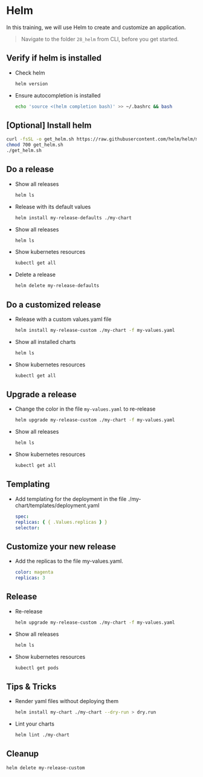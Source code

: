 # Helm

In this training, we will use Helm to create and customize an application.

> Navigate to the folder `28_helm` from CLI, before you get started.

## Verify if helm is installed

- Check helm

  ```bash
  helm version
  ```

- Ensure autocompletion is installed

  ```bash
  echo 'source <(helm completion bash)' >> ~/.bashrc && bash
  ```

## [Optional] Install helm

```bash
curl -fsSL -o get_helm.sh https://raw.githubusercontent.com/helm/helm/master/scripts/get-helm-3
chmod 700 get_helm.sh
./get_helm.sh
```

## Do a release

- Show all releases

  ```bash
  helm ls
  ```

- Release with its default values

  ```bash
  helm install my-release-defaults ./my-chart
  ```

- Show all releases

  ```bash
  helm ls
  ```

- Show kubernetes resources

  ```bash
  kubectl get all
  ```

- Delete a release

  ```bash
  helm delete my-release-defaults
  ```

## Do a customized release

- Release with a custom values.yaml file

  ```bash
  helm install my-release-custom ./my-chart -f my-values.yaml
  ```

- Show all installed charts

  ```bash
  helm ls
  ```

- Show kubernetes resources

  ```bash
  kubectl get all
  ```

## Upgrade a release

- Change the color in the file `my-values.yaml` to re-release

  ```bash
  helm upgrade my-release-custom ./my-chart -f my-values.yaml
  ```

- Show all releases

  ```bash
  helm ls
  ```

- Show kubernetes resources

  ```bash
  kubectl get all
  ```

## Templating

- Add templating for the deployment in the file ./my-chart/templates/deployment.yaml

  ```yaml
  spec:
  replicas: { { .Values.replicas } }
  selector:
  ```

## Customize your new release

- Add the replicas to the file my-values.yaml.

  ```yaml
  color: magenta
  replicas: 3
  ```

## Release

- Re-release

  ```bash
  helm upgrade my-release-custom ./my-chart -f my-values.yaml
  ```

- Show all releases

  ```bash
  helm ls
  ```

- Show kubernetes resources

  ```bash
  kubectl get pods
  ```

## Tips & Tricks

- Render yaml files without deploying them

  ```bash
  helm install my-chart ./my-chart --dry-run > dry.run
  ```

- Lint your charts

  ```bash
  helm lint ./my-chart
  ```

## Cleanup

```bash
helm delete my-release-custom
```

